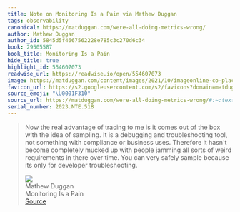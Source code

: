```yaml
---
title: Note on Monitoring Is a Pain via Mathew Duggan
tags: observability
canonical: https://matduggan.com/were-all-doing-metrics-wrong/
author: Mathew Duggan
author_id: 5845d5f4667562228e785c3c270d6c34
book: 29505587
book_title: Monitoring Is a Pain
hide_title: true
highlight_id: 554607073
readwise_url: https://readwise.io/open/554607073
image: https://matduggan.com/content/images/2021/10/imageonline-co-placeholder-image.jpg
favicon_url: https://s2.googleusercontent.com/s2/favicons?domain=matduggan.com
source_emoji: "\U0001F310"
source_url: https://matduggan.com/were-all-doing-metrics-wrong/#:~:text=Now%20the%20real,for%20developer%20troubleshooting.
serial_number: 2023.NTE.518
---
```

> Now the real advantage of tracing to me is it comes out of the box with the idea of sampling. It is a debugging and troubleshooting tool, not something with compliance or business uses. Therefore it hasn't become completely mucked up with people jamming all sorts of weird requirements in there over time. You can very safely sample because its only for developer troubleshooting.
> <div class="quoteback-footer"><div class="quoteback-avatar"><img class="mini-favicon" src="https://s2.googleusercontent.com/s2/favicons?domain=matduggan.com"></div><div class="quoteback-metadata"><div class="metadata-inner"><span style="display:none">FROM:</span><div aria-label="Mathew Duggan" class="quoteback-author"> Mathew Duggan</div><div aria-label="Monitoring Is a Pain" class="quoteback-title"> Monitoring Is a Pain</div></div></div><div class="quoteback-backlink"><a target="_blank" aria-label="go to the full text of this quotation" rel="noopener" href="https://matduggan.com/were-all-doing-metrics-wrong/#:~:text=Now%20the%20real,for%20developer%20troubleshooting." class="quoteback-arrow"> Source</a></div></div>